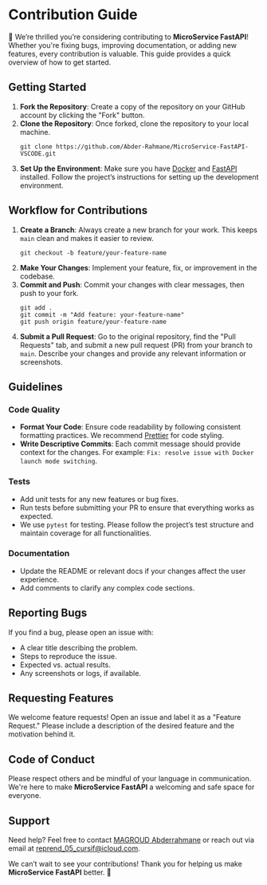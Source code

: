 <h1>Contribution Guide</h1>

<p>🎉 We’re thrilled you’re considering contributing to <strong>MicroService FastAPI</strong>! Whether you're fixing bugs, improving documentation, or adding new features, every contribution is valuable. This guide provides a quick overview of how to get started.</p>

<h2>Getting Started</h2>

<ol>
    <li><strong>Fork the Repository</strong>: Create a copy of the repository on your GitHub account by clicking the "Fork" button.</li>
    <li><strong>Clone the Repository</strong>: Once forked, clone the repository to your local machine.
        <pre><code>git clone https://github.com/Abder-Rahmane/MicroService-FastAPI-VSCODE.git</code></pre>
    </li>
    <li><strong>Set Up the Environment</strong>: Make sure you have <a href="https://docs.docker.com/get-docker/">Docker</a> and <a href="https://fastapi.tiangolo.com/">FastAPI</a> installed. Follow the project’s instructions for setting up the development environment.</li>
</ol>

<h2>Workflow for Contributions</h2>

<ol>
    <li><strong>Create a Branch</strong>: Always create a new branch for your work. This keeps <code>main</code> clean and makes it easier to review.
        <pre><code>git checkout -b feature/your-feature-name</code></pre>
    </li>
    <li><strong>Make Your Changes</strong>: Implement your feature, fix, or improvement in the codebase.</li>
    <li><strong>Commit and Push</strong>: Commit your changes with clear messages, then push to your fork.
        <pre><code>git add .
git commit -m "Add feature: your-feature-name"
git push origin feature/your-feature-name</code></pre>
    </li>
    <li><strong>Submit a Pull Request</strong>: Go to the original repository, find the "Pull Requests" tab, and submit a new pull request (PR) from your branch to <code>main</code>. Describe your changes and provide any relevant information or screenshots.</li>
</ol>

<h2>Guidelines</h2>

<h3>Code Quality</h3>
<ul>
    <li><strong>Format Your Code</strong>: Ensure code readability by following consistent formatting practices. We recommend <a href="https://prettier.io/">Prettier</a> for code styling.</li>
    <li><strong>Write Descriptive Commits</strong>: Each commit message should provide context for the changes. For example: <code>Fix: resolve issue with Docker launch mode switching</code>.</li>
</ul>

<h3>Tests</h3>
<ul>
    <li>Add unit tests for any new features or bug fixes.</li>
    <li>Run tests before submitting your PR to ensure that everything works as expected.</li>
    <li>We use <code>pytest</code> for testing. Please follow the project’s test structure and maintain coverage for all functionalities.</li>
</ul>

<h3>Documentation</h3>
<ul>
    <li>Update the README or relevant docs if your changes affect the user experience.</li>
    <li>Add comments to clarify any complex code sections.</li>
</ul>

<h2>Reporting Bugs</h2>
<p>If you find a bug, please open an issue with:</p>
<ul>
    <li>A clear title describing the problem.</li>
    <li>Steps to reproduce the issue.</li>
    <li>Expected vs. actual results.</li>
    <li>Any screenshots or logs, if available.</li>
</ul>

<h2>Requesting Features</h2>
<p>We welcome feature requests! Open an issue and label it as a "Feature Request." Please include a description of the desired feature and the motivation behind it.</p>

<h2>Code of Conduct</h2>
<p>Please respect others and be mindful of your language in communication. We're here to make <strong>MicroService FastAPI</strong> a welcoming and safe space for everyone.</p>

<h2>Support</h2>
<p>Need help? Feel free to contact <a href="https://www.linkedin.com/in/abder-rahmane-magroud/">MAGROUD Abderrahmane</a> or reach out via email at <a href="mailto:reprend_05_cursif@icloud.com">reprend_05_cursif@icloud.com</a>.</p>

<p>We can’t wait to see your contributions! Thank you for helping us make <strong>MicroService FastAPI</strong> better. 🚀</p>

